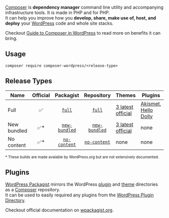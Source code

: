 [Composer](https://getcomposer.org/) is **dependency manager** command line utility and accompanying infrastructure tools. It is made in PHP and for PHP.  
It can help you improve how you **develop, share, make use of, host, and deploy** your [WordPress](https://wordpress.org/) code and whole site stacks.

Checkout [Guide to Composer in WordPress](https://composer.rarst.net/) to read more on benefits it can bring. 

## Usage

```shell
composer require composer-wordpress/<release-type>
```

## Release Types

Name|Official|Packagist|Repository|Themes|Plugins
--|:--:|:--:|:--:|--|--
Full|✅|[`full`](https://packagist.org/packages/composer-wordpress/full)|[`full`](https://github.com/composer-wordpress/full)|[3 latest official](https://wordpress.org/themes/author/wordpressdotorg/)|[Akismet](https://wordpress.org/plugins/akismet/), [Hello Dolly](https://wordpress.org/plugins/hello-dolly/)
New bundled|✅*|[`new-bundled`](https://packagist.org/packages/composer-wordpress/new-bundled)|[`new-bundled`](https://github.com/composer-wordpress/new-bundled)|[3 latest official](https://wordpress.org/themes/author/wordpressdotorg/)|none
No content|✅*|[`no-content`](https://packagist.org/packages/composer-wordpress/no-content)|[`no-content`](https://github.com/composer-wordpress/no-content)|none|none

<small>
  * These builds are made avalable by WordPress.org but are not extensively documented.
</small>

## Plugins

[WordPress Packagist](https://wpackagist.org/) mirrors the WordPress [plugin](https://plugins.svn.wordpress.org/) and [theme](https://themes.svn.wordpress.org/) directories as a [Composer](https://getcomposer.org/) repository.  
It can be used to easily required any plugins from the [WordPress Plugin Directory](https://wordpress.org/plugins/).

Checkout official documentation on [wpackagist.org](https://wpackagist.org/).
